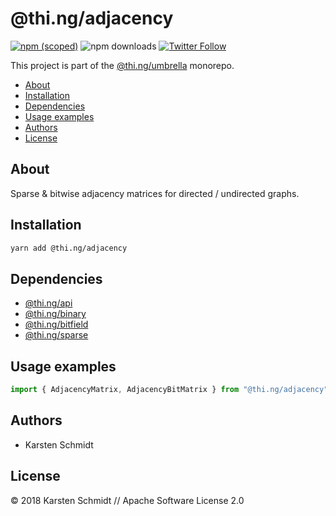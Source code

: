 # @thi.ng/adjacency

[![npm (scoped)](https://img.shields.io/npm/v/@thi.ng/adjacency.svg)](https://www.npmjs.com/package/@thi.ng/adjacency)
![npm downloads](https://img.shields.io/npm/dm/@thi.ng/adjacency.svg)
[![Twitter Follow](https://img.shields.io/twitter/follow/thing_umbrella.svg?style=flat-square&label=twitter)](https://twitter.com/thing_umbrella)

This project is part of the
[@thi.ng/umbrella](https://github.com/thi-ng/umbrella/) monorepo.

<!-- TOC depthFrom:2 depthTo:3 -->

- [About](#about)
- [Installation](#installation)
- [Dependencies](#dependencies)
- [Usage examples](#usage-examples)
- [Authors](#authors)
- [License](#license)

<!-- /TOC -->

## About

Sparse & bitwise adjacency matrices for directed / undirected graphs.

## Installation

```bash
yarn add @thi.ng/adjacency
```

## Dependencies

- [@thi.ng/api](https://github.com/thi-ng/umbrella/tree/master/packages/api)
- [@thi.ng/binary](https://github.com/thi-ng/umbrella/tree/master/packages/binary)
- [@thi.ng/bitfield](https://github.com/thi-ng/umbrella/tree/master/packages/bitfield)
- [@thi.ng/sparse](https://github.com/thi-ng/umbrella/tree/master/packages/sparse)

## Usage examples

```ts
import { AdjacencyMatrix, AdjacencyBitMatrix } from "@thi.ng/adjacency";
```

## Authors

- Karsten Schmidt

## License

&copy; 2018 Karsten Schmidt // Apache Software License 2.0
